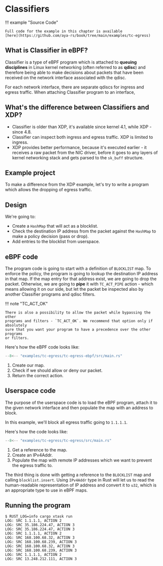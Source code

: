 # Classifiers

!!! example "Source Code"

    Full code for the example in this chapter is available
    [here](https://github.com/aya-rs/book/tree/main/examples/tc-egress)

## What is Classifier in eBPF?

Classifier is a type of eBPF program which is attached to **queuing disciplines**
in Linux kernel networking (often referred to as **qdisc**) and therefore being
able to make decisions about packets that have been received on the network
interface associated with the qdisc.

For each network interface, there are separate qdiscs for ingress and egress
traffic. When attaching Classifier program to an interface,

## What's the difference between Classifiers and XDP?

- Classifier is older than XDP, it's available since kernel 4.1, while XDP -
  since 4.8.
- Classifier can inspect both ingress and egress traffic. XDP is limited to
  ingress.
- XDP provides better performance, because it's executed earlier - it receives
  a raw packet from the NIC driver, before it goes to any layers of kernel
  networking stack and gets parsed to the `sk_buff` structure.

## Example project

To make a difference from the XDP example, let's try to write a program which
allows the dropping of egress traffic.

## Design

We're going to:

- Create a `HashMap` that will act as a blocklist.
- Check the destination IP address from the packet against the `HashMap` to
  make a policy decision (pass or drop).
- Add entries to the blocklist from userspace.

## eBPF code

The program code is going to start with a definition of `BLOCKLIST` map. To
enforce the policy, the program is going to lookup the destination IP address in
that map. If the map entry for that address exist, we are going to drop the
packet. Otherwise, we are going to **pipe** it with `TC_ACT_PIPE` action - which
means allowing it on our side, but let the packet be inspected also by another
Classifier programs and qdisc filters.

!!! note "TC_ACT_OK"

    There is also a possibility to allow the packet while bypassing the other
    programs and filters - `TC_ACT_OK`. We recommend that option only if absolutely
    sure that you want your program to have a precedence over the other programs
    or filters.

Here's how the eBPF code looks like:

  ```rust linenums="1" title="tc-egress-ebpf/src/main.rs"
  --8<-- "examples/tc-egress/tc-egress-ebpf/src/main.rs"
  ```

1. Create our map.
1. Check if we should allow or deny our packet.
1. Return the correct action.

## Userspace code

The purpose of the userspace code is to load the eBPF program, attach it to the
given network interface and then populate the map with an address to block.

In this example, we'll block all egress traffic going to `1.1.1.1`.

Here's how the code looks like:

  ```rust linenums="1" title="tc-egress/src/main.rs"
  --8<-- "examples/tc-egress/tc-egress/src/main.rs"
  ```

1. Get a reference to the map.
1. Create an IPv4Addr.
1. Populate the map with remote IP addresses which we want to prevent the
   egress traffic to.

The third thing is done with getting a reference to the `BLOCKLIST` map and
calling `blocklist.insert`. Using `IPv4Addr` type in Rust will let us to read
the human-readable representation of IP address and convert it to `u32`, which
is an appropriate type to use in eBPF maps.

## Running the program

  ```console
  $ RUST_LOG=info cargo xtask run
  LOG: SRC 1.1.1.1, ACTION 2
  LOG: SRC 35.186.224.47, ACTION 3
  LOG: SRC 35.186.224.47, ACTION 3
  LOG: SRC 1.1.1.1, ACTION 2
  LOG: SRC 168.100.68.32, ACTION 3
  LOG: SRC 168.100.68.239, ACTION 3
  LOG: SRC 168.100.68.32, ACTION 3
  LOG: SRC 168.100.68.239, ACTION 3
  LOG: SRC 1.1.1.1, ACTION 2
  LOG: SRC 13.248.212.111, ACTION 3
  ```
